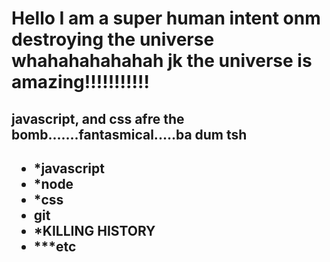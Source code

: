 <html>
<h1> Hello I am a super human intent onm destroying the universe whahahahahahah jk the universe is amazing!!!!!!!!!!!</h1>
<h2>javascript, and css afre the bomb.......fantasmical.....ba dum tsh<h2>
<ul>
<li>*javascript</li>
<li>*node</li>
<li>*css</li>
<li>git</li>
<LI>*KILLING HISTORY</LI>
<li>***etc</li>
</ul>
</html>
